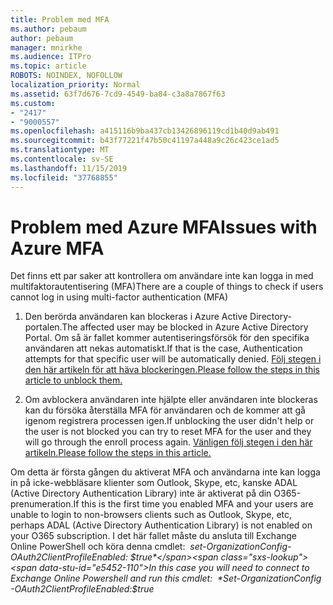 ```yaml
---
title: Problem med MFA
ms.author: pebaum
author: pebaum
manager: mnirkhe
ms.audience: ITPro
ms.topic: article
ROBOTS: NOINDEX, NOFOLLOW
localization_priority: Normal
ms.assetid: 63f7d676-7cd9-4549-ba84-c3a8a7867f63
ms.custom:
- "2417"
- "9000557"
ms.openlocfilehash: a415116b9ba437cb13426896119cd1b40d9ab491
ms.sourcegitcommit: b43f77221f47b50c41197a448a9c26c423ce1ad5
ms.translationtype: MT
ms.contentlocale: sv-SE
ms.lasthandoff: 11/15/2019
ms.locfileid: "37768855"
---
```

# <a name="issues-with-azure-mfa"></a><span data-ttu-id="e5452-102">Problem med Azure MFA</span><span class="sxs-lookup"><span data-stu-id="e5452-102">Issues with Azure MFA</span></span>
<span data-ttu-id="e5452-103">Det finns ett par saker att kontrollera om användare inte kan logga in med multifaktorautentisering (MFA)</span><span class="sxs-lookup"><span data-stu-id="e5452-103">There are a couple of things to check if users cannot log in using multi-factor authentication (MFA)</span></span>

1. <span data-ttu-id="e5452-104">Den berörda användaren kan blockeras i Azure Active Directory-portalen.</span><span class="sxs-lookup"><span data-stu-id="e5452-104">The affected user may be blocked in Azure Active Directory Portal.</span></span> <span data-ttu-id="e5452-105">Om så är fallet kommer autentiseringsförsök för den specifika användaren att nekas automatiskt.</span><span class="sxs-lookup"><span data-stu-id="e5452-105">If that is the case, Authentication attempts for that specific user will be automatically denied.</span></span> [<span data-ttu-id="e5452-106">Följ stegen i den här artikeln för att häva blockeringen.</span><span class="sxs-lookup"><span data-stu-id="e5452-106">Please follow the steps in this article to unblock them.</span></span>](https://docs.microsoft.com/azure/active-directory/authentication/howto-mfa-mfasettings#block-and-unblock-users)

2. <span data-ttu-id="e5452-107">Om avblockera användaren inte hjälpte eller användaren inte blockeras kan du försöka återställa MFA för användaren och de kommer att gå igenom registrera processen igen.</span><span class="sxs-lookup"><span data-stu-id="e5452-107">If unblocking the user didn't help or the user is not blocked you can try to reset MFA for the user and they will go through the enroll process again.</span></span> [<span data-ttu-id="e5452-108">Vänligen följ stegen i den här artikeln.</span><span class="sxs-lookup"><span data-stu-id="e5452-108">Please follow the steps in this article.</span></span>](https://docs.microsoft.com/azure/active-directory/authentication/howto-mfa-userdevicesettings#require-users-to-provide-contact-methods-again)

<span data-ttu-id="e5452-109">Om detta är första gången du aktiverat MFA och användarna inte kan logga in på icke-webbläsare klienter som Outlook, Skype, etc, kanske ADAL (Active Directory Authentication Library) inte är aktiverat på din O365-prenumeration.</span><span class="sxs-lookup"><span data-stu-id="e5452-109">If this is the first time you enabled MFA and your users are unable to login to non-browsers clients such as Outlook, Skype, etc, perhaps ADAL (Active Directory Authentication Library) is not enabled on your O365 subscription.</span></span> <span data-ttu-id="e5452-110">I det här fallet måste du ansluta till Exchange Online PowerShell och köra denna cmdlet:  *set-OrganizationConfig-OAuth2ClientProfileEnabled: $true*</span><span class="sxs-lookup"><span data-stu-id="e5452-110">In this case you will need to connect to Exchange Online Powershell and run this cmdlet:  *Set-OrganizationConfig -OAuth2ClientProfileEnabled:$true*</span></span>